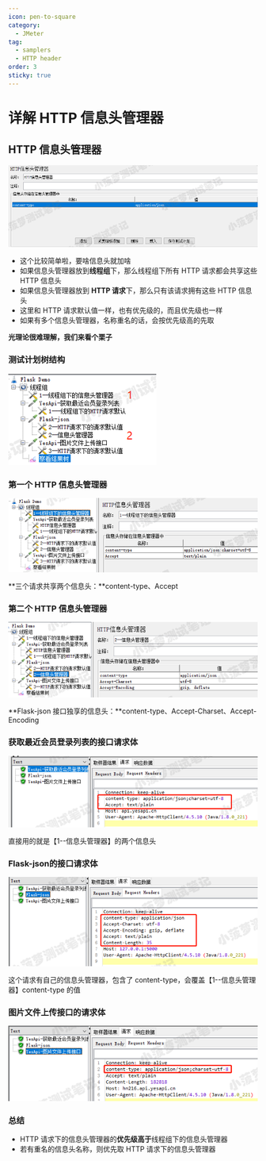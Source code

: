 ```yaml
---
icon: pen-to-square
category:
  - JMeter
tag:
  - samplers
  - HTTP header
order: 3
sticky: true
---
```




# 详解 HTTP 信息头管理器

## HTTP 信息头管理器

[![img](/assets/jmeter/1896874-20200619191026231-151570626.png)](https://img2020.cnblogs.com/blog/1896874/202006/1896874-20200619191026231-151570626.png)

- 这个比较简单啦，要啥信息头就加啥
- 如果信息头管理器放到**线程组**下，那么线程组下所有 HTTP 请求都会共享这些 HTTP 信息头
- 如果信息头管理器放到 **HTTP 请求**下，那么只有该请求拥有这些 HTTP 信息头
- 这里和 HTTP 请求默认值一样，也有优先级的，而且优先级也一样
- 如果有多个信息头管理器，名称重名的话，会按优先级高的先取

 

**光理论很难理解，我们来看个栗子**

 

### 测试计划树结构

[![img](/assets/jmeter/1896874-20200619195207061-1829734240.png)](https://img2020.cnblogs.com/blog/1896874/202006/1896874-20200619195207061-1829734240.png)

 

### 第一个 HTTP 信息头管理器

[![img](/assets/jmeter/1896874-20200619194048226-1316746533.png)](https://img2020.cnblogs.com/blog/1896874/202006/1896874-20200619194048226-1316746533.png)

**三个请求共享两个信息头：**content-type、Accept

 

### 第二个 HTTP 信息头管理器

[![img](/assets/jmeter/1896874-20200619194052259-1900224328.png)](https://img2020.cnblogs.com/blog/1896874/202006/1896874-20200619194052259-1900224328.png)

**Flask-json 接口独享的信息头：**content-type、Accept-Charset、Accept-Encoding

 

### 获取最近会员登录列表的接口请求体

[![img](/assets/jmeter/1896874-20200619195607438-891309448.png)](https://img2020.cnblogs.com/blog/1896874/202006/1896874-20200619195607438-891309448.png)

直接用的就是【1--信息头管理器】的两个信息头

 

### Flask-json的接口请求体

[![img](/assets/jmeter/1896874-20200619195723118-204376153.png)](https://img2020.cnblogs.com/blog/1896874/202006/1896874-20200619195723118-204376153.png)

这个请求有自己的信息头管理器，包含了 content-type，会覆盖【1--信息头管理器】content-type 的值

 

### 图片文件上传接口的请求体

[![img](/assets/jmeter/1896874-20200619194102982-698710930.png)](https://img2020.cnblogs.com/blog/1896874/202006/1896874-20200619194102982-698710930.png)

 

### 总结

- HTTP 请求下的信息头管理器的**优先级高于**线程组下的信息头管理器
- 若有重名的信息头名称，则优先取 HTTP 请求下的信息头管理器